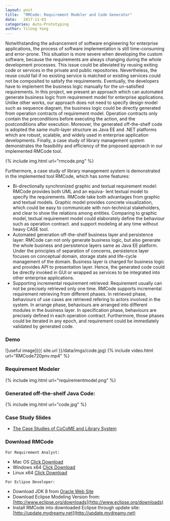 ```yaml
---
layout: post
title:  "RMCode: Requirement Modeler and Code Generator"
date:   2017-11-03
categories: Auto-Prototyping
author: Yilong Yang
---
```


Notwithstanding the advancement of software engineering for enterprise applications, the process of software implementation is still time-consuming and error-prone. This situation is more severe when developing the custom software, because the requirements are always changing during the whole development processes. This issue could be alleviated by reusing exiting code or services in the private and public repositories. Nevertheless, the reuse could fail if no existing service is matched or existing services could not be composited to satisfy the requirements. Eventually, the developers have to implement the business logic manually for the un-satisfied requirements. In this project, we present an approach which can automated generate business logic from requirement model for enterprise applications. Unlike other works, our approach does not need to specify design model such as sequence diagram, the business logic could be directly generated from operation contracts of requirement model. Operation contracts only contain the preconditions before executing the action, and the postconditions after execution. Moreover, the generated off-the-shelf code is adopted the same multi-layer structure as Java EE and .NET platforms which are robust, scalable, and widely used in enterprise application developments. Finally, a case study of library management system demonstrates the feasibility and efficiency of the proposed approach in our implemented RMCode tool.

{% include img.html url="rmcode.png" %}

Furthermore, a case study of library management system is demonstrated in the implemented tool RMCode, which has some features:

- Bi-directionally synchronized graphic and textual requirement model: RMCode provides both UML and an equiva- lent textual model to specify the requirements. RMCode take both advantages from graphic and textual models. Graphic model provides concrete visualization, which could be easy to communicate with non-technical stakeholders, and clear to show the relations among entities. Comparing to graphic model, textual requirement model could elaborately define the behaviour such as operation contract. and support modeling at any time without heavy CASE tool.
- Automated generation off-the-shelf business layer and persistence layer: RMCode can not only generate business logic, but also generate the whole business and persistence layers same as Java EE platform. Under the principles of separation of concerns, persistence layer focuses on conceptual domain, storage state and life-cycle management of the domain. Business layer is charged for business logic and provides API to presentation layer. Hence, the generated code could be directly invoked in GUI or wrapped as services to be integrated into other enterprise applications.
- Supporting incremental requirement retrieved: Requirement usually can not be precisely retrieved only one time. RMCode supports incremental requirement retrieving from different phases. In retrieved phase, behaviours of use cases are retrieved refering to actors involved in the system. In arrange phase, behaviours are arranged into different modules in the business layer. In specification phase, behaviours are precisely defined in each operation contract. Furthermore, those phases could be iterated in any epoch, and requirement could be immediately validated by generated code.

### Demo
![useful image]({{ site.url }}/data/imgs/code.jpg)
{% include video.html url="RMCode720pnv.mp4" %}

### Requirement Modeler
{% include img.html url="requirementmodel.png" %}

### Generated off-the-shelf Java Code:
{% include img.html url="code.jpg" %}

### Case Study Slides
- [The Case Studies of CoCoME and Library System](http://lab.mydreamy.net/assets/slides/RMCode.pdf)

### Download RMCode
`For Requirement Analyst:`
- Mac OS [Click Download](http://lab.mydreamy.net/assets/rmcode/RMCode-macosx.cocoa.x86_64.tar.gz)
- Windows x64 [Click Download](http://lab.mydreamy.net/assets/rmcode/RMCode-win32.win32.x86_64.zip)
- Linux x64 [Click Download](http://lab.mydreamy.net/assets/rmcode/RMCode-linux.gtk.x86_64.tar.gz)

`For Eclipse Developer:`
- Download JDK 8 from [Oracle Web Site](http://www.oracle.com/technetwork/java/javase/downloads/jdk8-downloads-2133151.html)
- Download Eclipse Modeling Version from: [http://www.eclipse.org/downloads](http://www.eclipse.org/downloads)
- Install RMCode into downloaded Eclipse through update site: [http://update.mydreamy.net](http://update.mydreamy.net)
